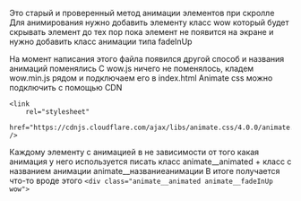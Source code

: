 Это старый и проверенный метод анимации элементов при скролле
Для анимирования нужно добавить элементу класс wow который будет скрывать элемент до тех пор пока элемент не появится на экране и нужно добавить класс анимации типа fadeInUp

На момент написания этого файла появился другой способ и названия анимаций поменялись
С wow.js ничего не поменялось, кладем wow.min.js рядом и подключаем его в index.html
Animate css можно подключить с помощью CDN
```
<link
    rel="stylesheet"
    href="https://cdnjs.cloudflare.com/ajax/libs/animate.css/4.0.0/animate.min.css"
/>
```
Каждому элементу с анимацией в не зависимости от того какая анимация у него используется писать класс animate__animated + класс с названием анимации animate__названиеанимации
В итоге получается что-то вроде этого `<div class="animate__animated animate__fadeInUp wow">`
